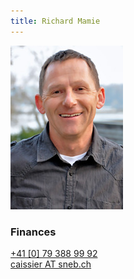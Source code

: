 ```yaml
---
title: Richard Mamie  
---
```

![](img.jpg?classes=img-rounded,img-reponsive&cropResize=180,263)
### Finances  
[+41 [0] 79 388 99 92](tel:+41793889992)  
[caissier AT sneb.ch](mailto:caissier@sneb.ch)
